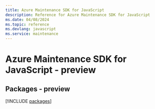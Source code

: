 ```yaml
---
title: Azure Maintenance SDK for JavaScript
description: Reference for Azure Maintenance SDK for JavaScript
ms.date: 04/08/2024
ms.topic: reference
ms.devlang: javascript
ms.service: maintenance
---
```

# Azure Maintenance SDK for JavaScript - preview
## Packages - preview
[!INCLUDE [packages](maintenance-index.md)]